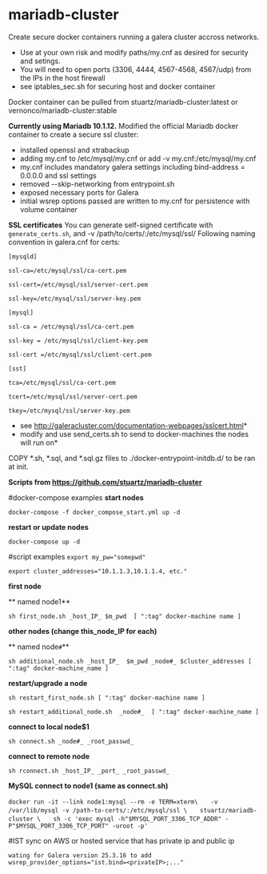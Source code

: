 # mariadb-cluster
Create secure docker containers running a galera cluster accross networks.
* Use at your own risk and modify paths/my.cnf as desired for security and setings.
* You will need to open ports (3306, 4444, 4567-4568, 4567/udp) from the IPs in the host firewall
* see iptables_sec.sh for securing host and docker container

Docker container can be pulled from stuartz/mariadb-cluster:latest or vernonco/mariadb-cluster:stable

**Currently using Mariadb 10.1.12.**
Modified the official Mariadb docker container to create a secure ssl cluster:
* installed openssl and xtrabackup
* adding my.cnf to /etc/mysql/my.cnf or add -v my.cnf:/etc/mysql/my.cnf
* my.cnf  includes mandatory galera settings including bind-address   = 0.0.0.0 and ssl settings
* removed --skip-networking from entrypoint.sh
* exposed necessary ports for Galera
* initial wsrep options passed are written to my.cnf for persistence with volume container

**SSL certificates**
You can generate self-signed certificate with `generate_certs.sh`, and -v /path/to/certs/:/etc/mysql/ssl/
Following naming convention in galera.cnf for certs:

`[mysqld]`

`ssl-ca=/etc/mysql/ssl/ca-cert.pem`

`ssl-cert=/etc/mysql/ssl/server-cert.pem`

`ssl-key=/etc/mysql/ssl/server-key.pem`

`[mysql]`

`ssl-ca = /etc/mysql/ssl/ca-cert.pem`

`ssl-key = /etc/mysql/ssl/client-key.pem`

`ssl-cert =/etc/mysql/ssl/client-cert.pem`

`[sst]`

`tca=/etc/mysql/ssl/ca-cert.pem`

`tcert=/etc/mysql/ssl/server-cert.pem`

`tkey=/etc/mysql/ssl/server-key.pem`
* see http://galeracluster.com/documentation-webpages/sslcert.html*
* modify and use send_certs.sh to send to docker-machines the nodes will run on*

COPY *.sh, *.sql, and *.sql.gz files to ./docker-entrypoint-initdb.d/ to be ran at init.


**Scripts from https://github.com/stuartz/mariadb-cluster**

#docker-compose examples
**start nodes**

`docker-compose -f docker_compose_start.yml up -d`

**restart or update nodes**

`docker-compose up -d`

#script examples
`export my_pw="somepwd"`

`export cluster_addresses="10.1.1.3,10.1.1.4, etc."`

**first node**

** named node1**

`sh first_node.sh _host_IP_ $m_pwd  [ ":tag" docker-machine name ]`

**other nodes (change this_node_IP for each)**

** named node`#`**

`sh additional_node.sh _host_IP_  $m_pwd _node#_ $cluster_addresses [ ":tag" docker-machine_name ]`

**restart/upgrade a node**

`sh restart_first_node.sh [ ":tag" docker-machine name ]`

`sh restart_additional_node.sh  _node#_  [ ":tag" docker-machine_name ]`

**connect to local node$1**

`sh connect.sh _node#_ _root_passwd_`

**connect to remote node**

`sh rconnect.sh _host_IP_ _port_ _root_passwd_`


**MySQL connect to node1 (same as connect.sh)**

`docker run -it --link node1:mysql --rm -e TERM=xterm\`
`	-v /var/lib/mysql -v /path-to-certs/:/etc/mysql/ssl \`
`	stuartz/mariadb-cluster \`
`	sh -c 'exec mysql -h"$MYSQL_PORT_3306_TCP_ADDR" -P"$MYSQL_PORT_3306_TCP_PORT" -uroot -p'`

#IST sync on AWS or hosted service that has private ip and public ip

`wating for Galera version 25.3.16 to add wsrep_provider_options="ist.bind=<privateIP>;..."`
